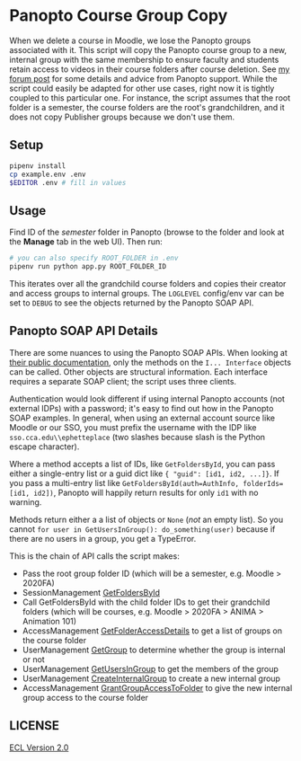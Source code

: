 # Panopto Course Group Copy

When we delete a course in Moodle, we lose the Panopto groups associated with it. This script will copy the Panopto course group to a new, internal group with the same membership to ensure faculty and students retain access to videos in their course folders after course deletion. See [my forum post](https://community.panopto.com/discussion/2203/copying-lms-groups-to-internal-ones#latest) for some details and advice from Panopto support. While the script could easily be adapted for other use cases, right now it is tightly coupled to this particular one. For instance, the script assumes that the root folder is a semester, the course folders are the root's grandchildren, and it does not copy Publisher groups because we don't use them.

## Setup

```sh
pipenv install
cp example.env .env
$EDITOR .env # fill in values
```

## Usage

Find ID of the _semester_ folder in Panopto (browse to the folder and look at the **Manage** tab in the web UI). Then run:

```sh
# you can also specify ROOT_FOLDER in .env
pipenv run python app.py ROOT_FOLDER_ID
```

This iterates over all the grandchild course folders and copies their creator and access groups to internal groups. The `LOGLEVEL` config/env var can be set to `DEBUG` to see the objects returned by the Panopto SOAP API.

## Panopto SOAP API Details

There are some nuances to using the Panopto SOAP APIs. When looking at [their public documentation](https://support.panopto.com/resource/APIDocumentation/Help/html/420f7b22-2670-6e25-1a92-84f84fad0d49.htm), only the methods on the `I... Interface` objects can be called. Other objects are structural information. Each interface requires a separate SOAP client; the script uses three clients.

Authentication would look different if using internal Panopto accounts (not external IDPs) with a password; it's easy to find out how in the Panopto SOAP examples. In general, when using an external account source like Moodle or our SSO, you must prefix the username with the IDP like `sso.cca.edu\\ephetteplace` (two slashes because slash is the Python escape character).

Where a method accepts a list of IDs, like `GetFoldersById`, you can pass either a single-entry list or a guid dict like `{ "guid": [id1, id2, ...]}`. If you pass a multi-entry list like `GetFoldersById(auth=AuthInfo, folderIds=[id1, id2])`, Panopto will happily return results for only `id1` with no warning.

Methods return either a a list of objects or `None` (_not_ an empty list). So you cannot `for user in GetUsersInGroup(): do_something(user)` because if there are no users in a group, you get a TypeError.

This is the chain of API calls the script makes:

- Pass the root group folder ID (which will be a semester, e.g. Moodle > 2020FA)
- SessionManagement [GetFoldersById](https://support.panopto.com/resource/APIDocumentation/Help/html/8b717611-47d1-8b7e-9b0e-58b82b838ddc.htm)
- Call GetFoldersById with the child folder IDs to get their grandchild folders (which will be courses, e.g. Moodle > 2020FA > ANIMA > Animation 101)
- AccessManagement [GetFolderAccessDetails](https://support.panopto.com/resource/APIDocumentation/Help/html/49e70152-141e-cb7f-0bda-ba1277b91d63.htm) to get a list of groups on the course folder
- UserManagement [GetGroup](https://support.panopto.com/resource/APIDocumentation/Help/html/3aa4f0ce-0b57-3e66-7bf8-35bf12bc0f93.htm) to determine whether the group is internal or not
- UserManagement [GetUsersInGroup](https://support.panopto.com/resource/APIDocumentation/Help/html/52df0610-2118-d043-21c9-afbdef292125.htm) to get the members of the group
- UserManagement [CreateInternalGroup](https://support.panopto.com/resource/APIDocumentation/Help/html/40b226f3-98ab-3c32-1810-49af5e4e3d45.htm) to create a new internal group
- AccessManagement [GrantGroupAccessToFolder](https://support.panopto.com/resource/APIDocumentation/Help/html/83a83ca4-af47-d860-e477-8a1f36dfc86b.htm) to give the new internal group access to the course folder

## LICENSE

[ECL Version 2.0](https://opensource.org/licenses/ECL-2.0)
